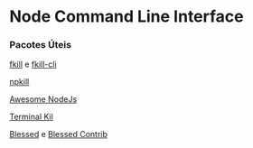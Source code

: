# Node Command Line Interface

### Pacotes Úteis

[fkill](https://www.npmjs.com/package/fkill) e [fkill-cli](https://www.npmjs.com/package/fkill-cli)

[npkill](https://www.npmjs.com/package/npkill)

[Awesome NodeJs](https://github.com/sindresorhus/awesome-nodejs)

[Terminal Kil](https://www.npmjs.com/package/terminal-kit)

[Blessed](https://www.npmjs.com/package/blessed) e [Blessed Contrib](https://www.npmjs.com/package/blessed-contrib)